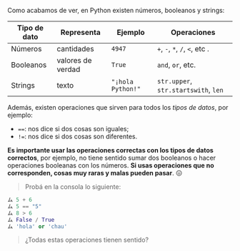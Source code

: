  Como acabamos de ver, en Python existen números, booleanos y strings:

|  Tipo de dato |  Representa             |  Ejemplo |  Operaciones                   |
|---------------|-------------------------|----------|--------------------------------|
|Números        |cantidades               | `4947`   | `+`, `-`, `*`, `/`, `<`, etc .  |
|Booleanos      |valores de verdad        | `True`   | `and`, `or`, etc.
|Strings        |texto                    | `"¡hola Python!"` | `str.upper`, `str.startswith`, `len` |


Además, existen operaciones que sirven para todos los _tipos de datos_, por ejemplo:

* `==`: nos dice si dos cosas son iguales;
* `!=`: nos dice si dos cosas son diferentes.

**Es importante usar las operaciones correctas con los tipos de datos correctos**, por ejemplo, no tiene sentido sumar dos booleanos o hacer operaciones booleanas con los números. **Si usas operaciones que no corresponden, cosas muy raras y malas pueden pasar**. :confounded:

> Probá en la consola lo siguiente:
>
``` python
ム 5 + 6
ム 5 == "5"
ム 8 > 6
ム False / True
ム 'hola' or 'chau'
```
> ¿Todas estas operaciones tienen sentido?